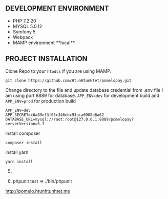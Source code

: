 ## DEVELOPMENT ENVIRONMENT
<ul>
    <li>PHP 7.2.20</li>
    <li>MYSQL 5.0.12</li>
    <li>Symfony 5 </li>
    <li>Webpack </li> 
    <li>MAMP environment **local**</li>
</ul>

## PROJECT INSTALLATION

Clone Repo to your ```htodcs``` if you are using MAMP. 
```genericsql
git clone https://github.com/HtunHtunHtet/pomelopay.git
```

Change directory to the file and update database credential from .env file I am using port 8889 for database. ``APP_ENV=dev`` for development build and ``APP_ENV=prod`` for production build
```.dotenv
APP_ENV=dev
APP_SECRET=c6a89ef3f65c346ebc93aca6908e8a62
DATABASE_URL=mysql://root:root@127.0.0.1:8889/pomelopay?serverVersion=5.7
```


install composer
```composer log
composer install
```

install yarn 
```yarn
yarn install
```

5) 


3) phpunit test =>  ./bin/phpunit


http://pomelo.htunhtunhtet.me